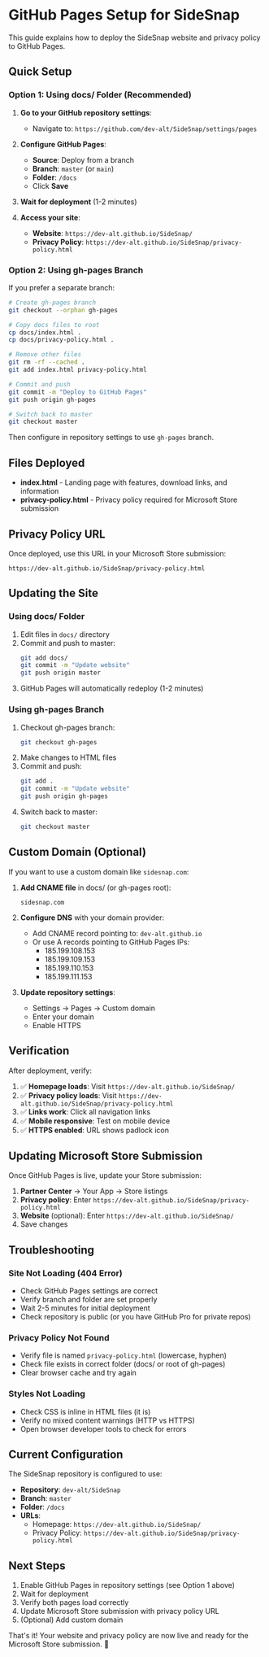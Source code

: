 # GitHub Pages Setup for SideSnap

This guide explains how to deploy the SideSnap website and privacy policy to GitHub Pages.

## Quick Setup

### Option 1: Using docs/ Folder (Recommended)

1. **Go to your GitHub repository settings**:
   - Navigate to: `https://github.com/dev-alt/SideSnap/settings/pages`

2. **Configure GitHub Pages**:
   - **Source**: Deploy from a branch
   - **Branch**: `master` (or `main`)
   - **Folder**: `/docs`
   - Click **Save**

3. **Wait for deployment** (1-2 minutes)

4. **Access your site**:
   - **Website**: `https://dev-alt.github.io/SideSnap/`
   - **Privacy Policy**: `https://dev-alt.github.io/SideSnap/privacy-policy.html`

### Option 2: Using gh-pages Branch

If you prefer a separate branch:

```bash
# Create gh-pages branch
git checkout --orphan gh-pages

# Copy docs files to root
cp docs/index.html .
cp docs/privacy-policy.html .

# Remove other files
git rm -rf --cached .
git add index.html privacy-policy.html

# Commit and push
git commit -m "Deploy to GitHub Pages"
git push origin gh-pages

# Switch back to master
git checkout master
```

Then configure in repository settings to use `gh-pages` branch.

## Files Deployed

- **index.html** - Landing page with features, download links, and information
- **privacy-policy.html** - Privacy policy required for Microsoft Store submission

## Privacy Policy URL

Once deployed, use this URL in your Microsoft Store submission:

```
https://dev-alt.github.io/SideSnap/privacy-policy.html
```

## Updating the Site

### Using docs/ Folder

1. Edit files in `docs/` directory
2. Commit and push to master:
   ```bash
   git add docs/
   git commit -m "Update website"
   git push origin master
   ```
3. GitHub Pages will automatically redeploy (1-2 minutes)

### Using gh-pages Branch

1. Checkout gh-pages branch:
   ```bash
   git checkout gh-pages
   ```
2. Make changes to HTML files
3. Commit and push:
   ```bash
   git add .
   git commit -m "Update website"
   git push origin gh-pages
   ```
4. Switch back to master:
   ```bash
   git checkout master
   ```

## Custom Domain (Optional)

If you want to use a custom domain like `sidesnap.com`:

1. **Add CNAME file** in docs/ (or gh-pages root):
   ```
   sidesnap.com
   ```

2. **Configure DNS** with your domain provider:
   - Add CNAME record pointing to: `dev-alt.github.io`
   - Or use A records pointing to GitHub Pages IPs:
     - 185.199.108.153
     - 185.199.109.153
     - 185.199.110.153
     - 185.199.111.153

3. **Update repository settings**:
   - Settings → Pages → Custom domain
   - Enter your domain
   - Enable HTTPS

## Verification

After deployment, verify:

1. ✅ **Homepage loads**: Visit `https://dev-alt.github.io/SideSnap/`
2. ✅ **Privacy policy loads**: Visit `https://dev-alt.github.io/SideSnap/privacy-policy.html`
3. ✅ **Links work**: Click all navigation links
4. ✅ **Mobile responsive**: Test on mobile device
5. ✅ **HTTPS enabled**: URL shows padlock icon

## Updating Microsoft Store Submission

Once GitHub Pages is live, update your Store submission:

1. **Partner Center** → Your App → Store listings
2. **Privacy policy**: Enter `https://dev-alt.github.io/SideSnap/privacy-policy.html`
3. **Website** (optional): Enter `https://dev-alt.github.io/SideSnap/`
4. Save changes

## Troubleshooting

### Site Not Loading (404 Error)

- Check GitHub Pages settings are correct
- Verify branch and folder are set properly
- Wait 2-5 minutes for initial deployment
- Check repository is public (or you have GitHub Pro for private repos)

### Privacy Policy Not Found

- Verify file is named `privacy-policy.html` (lowercase, hyphen)
- Check file exists in correct folder (docs/ or root of gh-pages)
- Clear browser cache and try again

### Styles Not Loading

- Check CSS is inline in HTML files (it is)
- Verify no mixed content warnings (HTTP vs HTTPS)
- Open browser developer tools to check for errors

## Current Configuration

The SideSnap repository is configured to use:

- **Repository**: `dev-alt/SideSnap`
- **Branch**: `master`
- **Folder**: `/docs`
- **URLs**:
  - Homepage: `https://dev-alt.github.io/SideSnap/`
  - Privacy Policy: `https://dev-alt.github.io/SideSnap/privacy-policy.html`

## Next Steps

1. Enable GitHub Pages in repository settings (see Option 1 above)
2. Wait for deployment
3. Verify both pages load correctly
4. Update Microsoft Store submission with privacy policy URL
5. (Optional) Add custom domain

That's it! Your website and privacy policy are now live and ready for the Microsoft Store submission. 🚀
